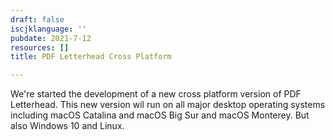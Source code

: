 ```yaml
---
draft: false
iscjklanguage: ''
pubdate: 2021-7-12
resources: []
title: PDF Letterhead Cross Platform

---
```


We're started the development of a new cross platform version of PDF Letterhead. This new version wil run on all major desktop operating systems including macOS Catalina and macOS Big Sur and macOS Monterey. But also Windows 10 and Linux.